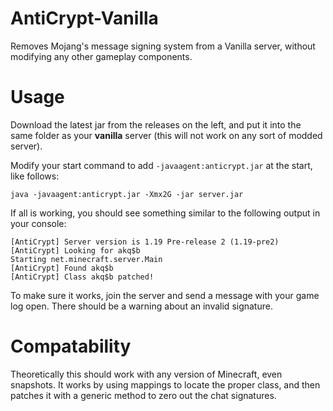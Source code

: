 # AntiCrypt-Vanilla
Removes Mojang's message signing system from a Vanilla server, without modifying any other gameplay components.

# Usage
Download the latest jar from the releases on the left, and put it into the same folder as your **vanilla** server (this will not work on any sort of modded server).

Modify your start command to add `-javaagent:anticrypt.jar` at the start, like follows:
```
java -javaagent:anticrypt.jar -Xmx2G -jar server.jar
```
If all is working, you should see something similar to the following output in your console:
```
[AntiCrypt] Server version is 1.19 Pre-release 2 (1.19-pre2)
[AntiCrypt] Looking for akq$b
Starting net.minecraft.server.Main
[AntiCrypt] Found akq$b
[AntiCrypt] Class akq$b patched!
```
To make sure it works, join the server and send a message with your game log open. There should be a warning about an invalid signature.

# Compatability

Theoretically this should work with any version of Minecraft, even snapshots. It works by using mappings to locate the proper class, and then patches it with a generic method to zero out the chat signatures.
